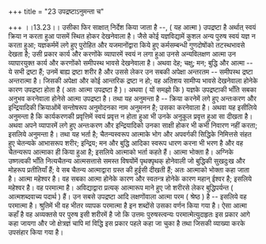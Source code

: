+++
title = "23 उपद्रष्टाऽनुमन्ता च"

+++
।।13.23।। उसीका फिर साक्षात् निर्देश किया जाता है --, ( यह आत्मा )
उपद्रष्टा है अर्थात् स्वयं क्रिया न करता हुआ पासमें स्थित होकर देखनेवाला
है। जैसे कोई यज्ञविद्यामें कुशल अन्य पुरुष स्वयं यज्ञ न करता हुआ;
यज्ञकर्ममें लगे हुए पुरोहित और यजमानोंद्वारा किये हुए कर्मसम्बन्धी
गुणदोषोंको तटस्थभावसे देखता है; उसी प्रकार कार्य और करणोंके व्यापारमें
स्वयं न लगा हुआ उनसे अन्यविलक्षण आत्मा उन व्यापारयुक्त कार्य और करणोंको
समीपस्थ भावसे देखनेवाला है। अथवा देह; चक्षु; मन; बुद्धि और आत्मा -- ये
सभी द्रष्टा हैं; उनमें बाह्य द्रष्टा शरीर है और उससे लेकर उन सबकी
अपेक्षा अन्तरतम -- समीपस्थ द्रष्टा अन्तरात्मा है। जिसकी अपेक्षा और कोई
आन्तरिक द्रष्टा न हो; वह अतिशय सामीप्य भावसे देखनेवाला होनेके कारण
उपद्रष्टा होता है ( अतः आत्मा उपद्रष्टा है )। अथवा ( यों समझो कि )
यज्ञके उपद्रष्टाकी भाँति सबका अनुभव करनेवाला होनेसे आत्मा उपद्रष्टा है।
तथा यह अनुमन्ता है -- क्रिया करनेमें लगे हुए अन्तःकरण और इन्द्रियादिकी
क्रियाओंमें सन्तोषरूप अनुमोदनका नाम अनुमनन है; उसका करनेवाला है। अथवा यह
इसीलिये अनुमन्ता है कि कार्यकरणकी प्रवृत्तिमें स्वयं प्रवृत्त न होता हुआ
भी उनके अनुकूल प्रवृत्त हुआ सा दीखता है। अथवा अपने व्यापारमें लगे हुए
अन्तःकरण और इन्द्रियादिको उनका साक्षी होकर भी कभी निवारण नहीं करता;
इसलिये अनुमन्ता है। तथा यह भर्ता है; चैतन्यस्वरूप आत्माके भोग और
अपवर्गकी सिद्धिके निमित्तसे संहत हुए चेतन्यके आभासरूप शरीर; इन्द्रिय; मन
और बुद्धि आदिका स्वरूप धारण करना भी भरण है और वह चैतन्यरूप आत्माका ही
किया हुआ है; इसलिये आत्माको भर्ता कहते हैं। आत्मा भोक्ता है। अग्निके
उष्णत्वकी भाँति नित्यचैतन्य आत्मसत्तासे समस्त विषयोंमें पृथक्पृथक्
होनेवाली जो बुद्धिकी सुखदुःख और मोहरूप प्रतीतियाँ हैं; वे सब चैतन्य
आत्माद्वारा ग्रस्त की हुईसी दीखती हैं; अतः आत्माको भोक्ता कहा जाता है।
आत्मा महेश्वर है। वह सबका आत्मा होनेके कारण और स्वतन्त्र होनेके कारण
महान् ईश्वर है; इसलिये महेश्वर है। वह परमात्मा है। अविद्याद्वारा
प्रत्यक् आत्मारूप माने हुए जो शरीरसे लेकर बुद्धिपर्यन्त ( आत्मशब्दवाच्य
पदार्थ ) हैं। उन सबसे उपद्रष्टा आदि लक्षणोंवाला आत्मा परम ( श्रेष्ठ ) है
-- इसलिये वह परमात्मा है। श्रुतिमें भी वह भीतर व्यापक परमात्मा है इन
शब्दोंसे उसका वर्णन किया गया है। ऐसा आत्मा कहाँ है वह अव्यक्तसे पर पुरुष
इसी शरीरमें है जो कि उत्तमः पुरुषस्त्वन्यः परमात्मेत्युदाहृतः इस प्रकार
आगे कहा जायगा और जो क्षेत्रज्ञं चापि मां विद्धि इस प्रकार पहले कहा जा
चुका है तथा जिसकी व्याख्या करके उपसंहार किया गया है।
